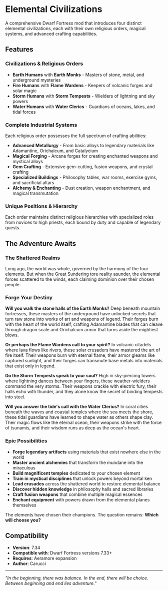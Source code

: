 # Elemental Civilizations

A comprehensive Dwarf Fortress mod that introduces four distinct elemental civilizations, each with their own religious orders, magical systems, and advanced crafting capabilities.

## Features

### Civilizations & Religious Orders
- **Earth Humans** with **Earth Monks** - Masters of stone, metal, and underground mysteries
- **Fire Humans** with **Flame Wardens** - Keepers of volcanic forges and solar magic  
- **Storm Humans** with **Storm Tempests** - Wielders of lightning and sky powers
- **Water Humans** with **Water Clerics** - Guardians of oceans, lakes, and tidal forces

### Complete Industrial Systems
Each religious order possesses the full spectrum of crafting abilities:
- **Advanced Metallurgy** - From basic alloys to legendary materials like Adamantine, Orichalcum, and Catalycium
- **Magical Forging** - Arcane forges for creating enchanted weapons and mystical alloys
- **Gem Crafting** - Extensive gem-cutting, fusion weapons, and crystal crafting
- **Specialized Buildings** - Philosophy tables, war rooms, exercise gyms, and sacrificial altars
- **Alchemy & Enchanting** - Dust creation, weapon enchantment, and magical transmutation

### Unique Positions & Hierarchy
Each order maintains distinct religious hierarchies with specialized roles from novices to high priests, each bound by duty and capable of legendary quests.

## The Adventure Awaits

### The Shattered Realms
Long ago, the world was whole, governed by the harmony of the four elements. But when the Great Sundering tore reality asunder, the elemental forces scattered to the winds, each claiming dominion over their chosen people.

### Forge Your Destiny
**Will you walk the stone halls of the Earth Monks?** Deep beneath mountain fortresses, these masters of the underground have unlocked secrets that turn raw stone into works of art and weapons of legend. Their forges burn with the heart of the world itself, crafting Adamantine blades that can cleave through dragon scale and Orichalcum armor that turns aside the mightiest blows.

**Or perhaps the Flame Wardens call to your spirit?** In volcanic citadels where lava flows like rivers, these solar crusaders have mastered the art of fire itself. Their weapons burn with eternal flame, their armor gleams like captured sunlight, and their forges can transmute base metals into materials that exist only in legend.

**Do the Storm Tempests speak to your soul?** High in sky-piercing towers where lightning dances between your fingers, these weather-wielders command the very storms. Their weapons crackle with electric fury, their halls echo with thunder, and they alone know the secret of binding tempests into steel.

**Will you answer the tide's call with the Water Clerics?** In coral cities beneath the waves and coastal temples where the sea meets the shore, these tidal guardians have learned to shape water as others shape clay. Their magic flows like the eternal ocean, their weapons strike with the force of tsunamis, and their wisdom runs as deep as the ocean's heart.

### Epic Possibilities
- **Forge legendary artifacts** using materials that exist nowhere else in the world
- **Master ancient alchemies** that transform the mundane into the miraculous  
- **Build magnificent temples** dedicated to your chosen element
- **Train in mystical disciplines** that unlock powers beyond mortal ken
- **Lead crusades** across the shattered world to restore elemental balance
- **Discover hidden knowledge** in philosophy halls and sacred libraries
- **Craft fusion weapons** that combine multiple magical essences
- **Enchant equipment** with powers drawn from the elemental planes themselves

The elements have chosen their champions. The question remains: **Which will choose you?**

## Compatibility

- **Version**: 7.34
- **Compatible with**: Dwarf Fortress versions 7.33+
- **Requires**: Aeramore expansion
- **Author**: Carucci

---

*"In the beginning, there was balance. In the end, there will be choice. Between beginning and end lies adventure."*